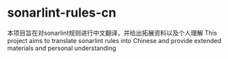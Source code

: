 # sonarlint-rules-cn
本项目旨在对sonarlint规则进行中文翻译，并给出拓展资料以及个人理解
This project aims to translate sonarlint rules into Chinese and provide extended materials and personal understanding
